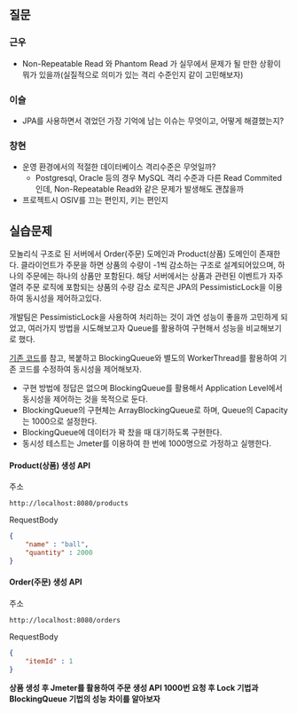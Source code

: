 ## 질문
### 근우
- Non-Repeatable Read 와 Phantom Read 가 실무에서 문제가 될 만한 상황이 뭐가 있을까(실질적으로 의미가 있는 격리 수준인지 같이 고민해보자)

### 이슬
- JPA를 사용하면서 겪었던 가장 기억에 남는 이슈는 무엇이고, 어떻게 해결했는지?

### 창현
- 운영 환경에서의 적절한 데이터베이스 격리수준은 무엇일까?
   - Postgresql, Oracle 등의 경우 MySQL 격리 수준과 다른 Read Commited인데, Non-Repeatable Read와 같은 문제가 발생해도 괜찮을까
- 프로젝트시 OSIV를 끄는 편인지, 키는 편인지

## 실습문제
모놀리식 구조로 된 서버에서 Order(주문) 도메인과 Product(상품) 도메인이 존재한다. 클라이언트가 주문을 하면 상품의 수량이 -1씩 감소하는 구조로 설계되어있으며, 하나의 주문에는 하나의 상품만 포함된다. 해당 서버에서는 상품과 관련된 이벤트가 자주 열려 주문 로직에 포함되는 상품의 수량 감소 로직은 JPA의 PessimisticLock을 이용하여 동시성을 제어하고있다. 

개발팀은 PessimisticLock을 사용하여 처리하는 것이 과연 성능이 좋을까 고민하게 되었고, 여러가지 방법을 시도해보고자 Queue를 활용하여 구현해서 성능을 비교해보기로 했다.

[기존 코드](https://github.com/Hchanghyeon/programming-learn/tree/main/lock-pessimistic-jpa/src/main/java/com/lock/lockpessimisticjpa)를 참고, 복붙하고 BlockingQueue와 별도의 WorkerThread를 활용하여 기존 코드를 수정하여 동시성을 제어해보자.

- 구현 방법에 정답은 없으며 BlockingQueue를 활용해서 Application Level에서 동시성을 제어하는 것을 목적으로 둔다.
- BlockingQueue의 구현체는 ArrayBlockingQueue로 하며, Queue의 Capacity는 1000으로 설정한다.
- BlockingQueue에 데이터가 꽉 찼을 때 대기하도록 구현한다.
- 동시성 테스트는 Jmeter를 이용하여 한 번에 1000명으로 가정하고 실행한다.


#### Product(상품) 생성 API
주소
```
http://localhost:8080/products
```

RequestBody
```json
{
    "name" : "ball",
    "quantity" : 2000
}
```

#### Order(주문) 생성 API
주소
```
http://localhost:8080/orders
```

RequestBody
```json
{
    "itemId" : 1
}
```

**상품 생성 후 Jmeter를 활용하여 주문 생성 API 1000번 요청 후 Lock 기법과 BlockingQueue 기법의 성능 차이를 알아보자**
